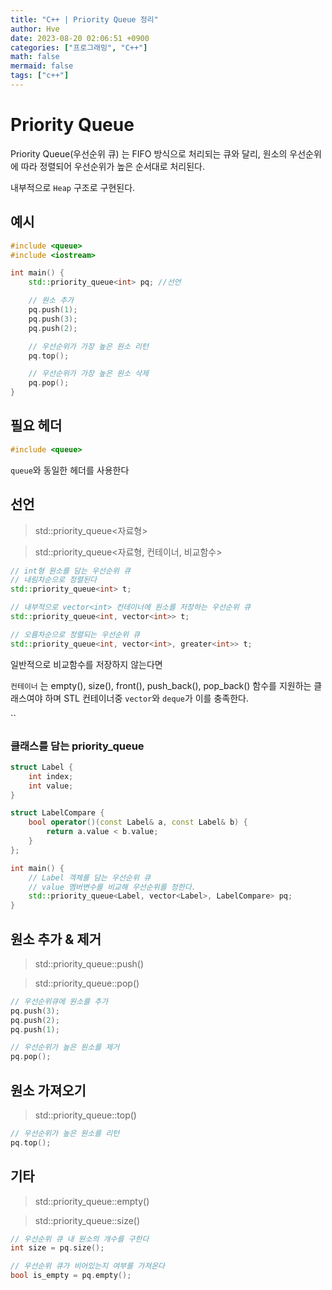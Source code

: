 ```yaml
---
title: "C++ | Priority Queue 정리"
author: Hve
date: 2023-08-20 02:06:51 +0900
categories: ["프로그래밍", "C++"]
math: false
mermaid: false
tags: ["c++"]
---
```


# Priority Queue

Priority Queue(우선순위 큐) 는 FIFO 방식으로 처리되는 큐와 달리, 원소의 우선순위에 따라 정렬되어 우선순위가 높은 순서대로 처리된다.

내부적으로 `Heap` 구조로 구현된다.

## 예시

```cpp
#include <queue>
#include <iostream>

int main() {
    std::priority_queue<int> pq; //선언

    // 원소 추가
    pq.push(1);
    pq.push(3);
    pq.push(2);

    // 우선순위가 가장 높은 원소 리턴
    pq.top();

    // 우선순위가 가장 높은 원소 삭제
    pq.pop();
}
```

## 필요 헤더

```cpp
#include <queue>
```

`queue`와 동일한 헤더를 사용한다

## 선언

> std::priority_queue\<자료형\>

> std::priority_queue\<자료형, 컨테이너, 비교함수\>


```cpp
// int형 원소를 담는 우선순위 큐
// 내림차순으로 정렬된다
std::priority_queue<int> t;

// 내부적으로 vector<int> 컨테이너에 원소를 저장하는 우선순위 큐
std::priority_queue<int, vector<int>> t;

// 오름차순으로 정렬되는 우선순위 큐
std::priority_queue<int, vector<int>, greater<int>> t;
```

일반적으로 비교함수를 저장하지 않는다면 

`컨테이너` 는 empty(), size(), front(), push_back(), pop_back() 함수를 지원하는 클래스여야 하며 STL 컨테이너중 `vector`와 `deque`가 이를 충족한다.

``

### 클래스를 담는 priority_queue

```cpp
struct Label {
    int index;
    int value;
}

struct LabelCompare {
    bool operator()(const Label& a, const Label& b) {
        return a.value < b.value;
    }
};

int main() {
    // Label 객체를 담는 우선순위 큐
    // value 멤버변수를 비교해 우선순위를 정한다.
    std::priority_queue<Label, vector<Label>, LabelCompare> pq;
}
```

## 원소 추가 & 제거

> std::priority_queue::push()

> std::priority_queue::pop()

```cpp
// 우선순위큐에 원소를 추가
pq.push(3);
pq.push(2);
pq.push(1);

// 우선순위가 높은 원소를 제거
pq.pop();
```

## 원소 가져오기

> std::priority_queue::top()

```cpp
// 우선순위가 높은 원소를 리턴
pq.top();
```

## 기타

> std::priority_queue::empty()

> std::priority_queue::size()

```cpp
// 우선순위 큐 내 원소의 개수를 구한다
int size = pq.size();

// 우선순위 큐가 비어있는지 여부를 가져온다
bool is_empty = pq.empty();
```